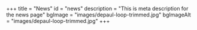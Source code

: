 +++
title = "News"
id = "news"
description = "This is meta description for the news page"
bgImage = "images/depaul-loop-trimmed.jpg"
bgImageAlt = "images/depaul-loop-trimmed.jpg"
+++
